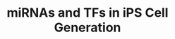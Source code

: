 ---
annotations:
- id: PW:0000004
  parent: regulatory pathway
  type: Pathway Ontology
  value: regulatory pathway
authors:
- Susan
- MaintBot
- Elisa
- Mkutmon
- Fehrhart
description: This pathway describes how a set of miRNA is responsible for different
  steps of induced pluripotent stem cell generation in a mouse embryonic fibroblasts
  cell model, infected with Oct3/4, Sox2, Klf4 and c-Myc.
last-edited: 2019-06-27
organisms:
- Mus musculus
redirect_from:
- /index.php/Pathway:WP2375
- /instance/WP2375
- /instance/WP2375_rr104965
revision: r104965
schema-jsonld:
- '@context': https://schema.org/
  '@id': https://wikipathways.github.io/pathways/WP2375.html
  '@type': Dataset
  creator:
    '@type': Organization
    name: WikiPathways
  description: This pathway describes how a set of miRNA is responsible for different
    steps of induced pluripotent stem cell generation in a mouse embryonic fibroblasts
    cell model, infected with Oct3/4, Sox2, Klf4 and c-Myc.
  keywords:
  - Bat1a
  - Oct4
  - Phf5a
  - Prpf4
  - Sf3a3
  - Snrpa
  - Sox2
  license: CC0
  name: miRNAs and TFs in iPS Cell Generation
seo: CreativeWork
title: miRNAs and TFs in iPS Cell Generation
wpid: WP2375
---